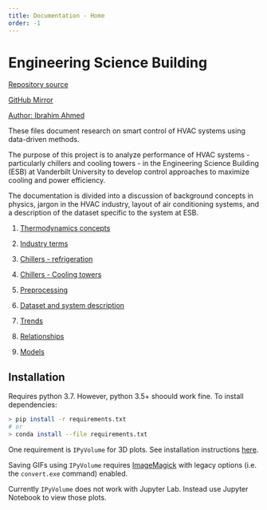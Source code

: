 ```yaml
---
title: Documentation - Home
order: -1
---
```


# Engineering Science Building

[Repository source](https://git.isis.vanderbilt.edu/SmartBuildings/EngineeringScienceBuilding)

[GitHub Mirror](https://github.com/hazrmard/EngineeringScienceBuilding)

[Author: Ibrahim Ahmed](https://iahmed.me)


These files document research on smart control of HVAC systems using data-driven methods.

The purpose of this project is to analyze performance of HVAC systems - particularly chillers and cooling towers - in the Engineering Science Building (ESB) at Vanderbilt University to develop control approaches to maximize cooling and power efficiency.

The documentation is divided into a discussion of background concepts in physics, jargon in the HVAC industry, layout of air conditioning systems, and a description of the dataset specific to the system at ESB.

1. [Thermodynamics concepts](0-thermo-basics.md)

2. [Industry terms](1-industry-terms.md)

3. [Chillers - refrigeration](2-chiller.md)

4. [Chillers - Cooling towers](3-cooling-tower.md)

6. [Preprocessing](4-preprocessing.md)

5. [Dataset and system description](5-dataset.md)

6. [Trends](6-trends.md)

7. [Relationships](7-relationships.md)

8. [Models](8-models.md)


## Installation

Requires python 3.7. However, python 3.5+ shoould work fine. To install dependencies:

```bash
> pip install -r requirements.txt
# or
> conda install --file requirements.txt
```

One requirement is `IPyVolume` for 3D plots. See installation instructions [here][2].


Saving GIFs using `IPyVolume` requires [ImageMagick][1] with legacy options (i.e. the `convert.exe` command) enabled.

Currently `IPyVolume` does not work with Jupyter Lab. Instead use Jupyter Notebook to view those plots.

[1]: https://www.imagemagick.org/script/index.php
[2]: https://ipyvolume.readthedocs.io/en/latest/install.html